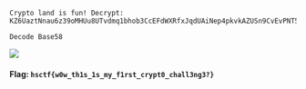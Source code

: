 ```
Crypto land is fun! Decrypt:
KZ6UaztNnau6z39oMHUu8UTvdmq1bhob3CcEFdWXRfxJqdUAiNep4pkvkAZUSn9CvEvPNT5r2zt6JPg9bVBPYuTW4xr8v2PuPxVuCT6MLJWDJp84
```

`Decode Base58`

![](https://i.imgur.com/zSBxfmS.png)

#### Flag: `hsctf{w0w_th1s_1s_my_f1rst_crypt0_chall3ng3?}`
